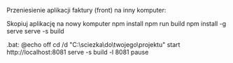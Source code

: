 Przeniesienie aplikacji faktury (front) na inny komputer:

Skopiuj aplikację na nowy komputer
npm install
npm run build
npm install -g serve
serve -s build

.bat:
@echo off
cd /d "C:\sciezka\do\twojego\projektu"
start http://localhost:8081
serve -s build -l 8081
pause
